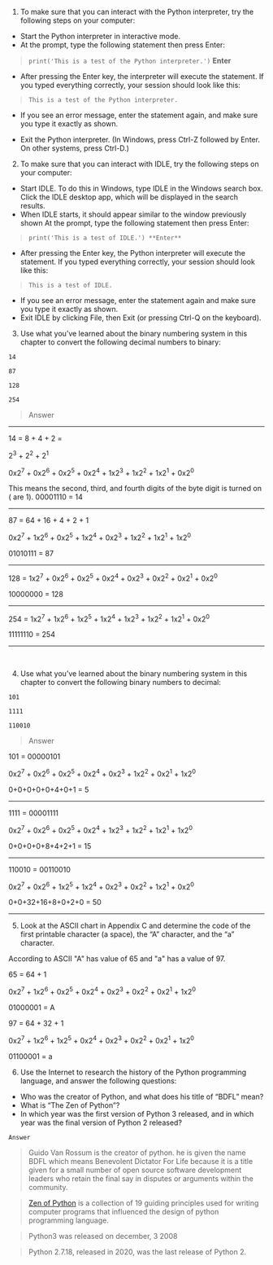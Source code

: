 1. To make sure that you can interact with the Python interpreter, try the following steps on your computer:
- Start the Python interpreter in interactive mode.
- At the prompt, type the following statement then press Enter:
  
> `print('This is a test of the Python interpreter.')` **Enter**
> 
- After pressing the Enter key, the interpreter will execute the statement. If you typed everything correctly, your session should look like this:

> `This is a test of the Python interpreter.`

- If you see an error message, enter the statement again, and make sure you type it exactly as shown.
  
- Exit the Python interpreter. (In Windows, press Ctrl-Z followed by Enter. On other systems, press Ctrl-D.)


2. To make sure that you can interact with IDLE, try the following steps on your computer:

- Start IDLE. To do this in Windows, type IDLE in the Windows search box. Click the IDLE desktop app, which will be displayed in the search results.
- When IDLE starts, it should appear similar to the window previously shown At the prompt, type the following statement then press Enter:


> `print('This is a test of IDLE.') **Enter**`

- After pressing the Enter key, the Python interpreter will execute the statement. If you typed everything correctly, your session should look like this:


> `This is a test of IDLE.`

- If you see an error message, enter the statement again and make sure you type it
exactly as shown.
- Exit IDLE by clicking File, then Exit (or pressing Ctrl-Q on the keyboard).


3. Use what you’ve learned about the binary numbering system in this chapter to convert the following decimal numbers to binary:
  
```
14

87

128

254
```

> Answer

---
14 = 8 + 4 + 2 = 

2<sup>3</sup> + 2<sup>2</sup> + 2<sup>1</sup> 

0x2<sup>7</sup> + 0x2<sup>6</sup> + 0x2<sup>5</sup> + 0x2<sup>4</sup> + 1x2<sup>3</sup> + 1x2<sup>2</sup> + 1x2<sup>1</sup> + 0x2<sup>0</sup>

This means the second, third, and fourth digits of the byte digit is turned on ( are 1).
00001110 = 14

---

87 = 64 + 16 + 4 + 2 + 1 

0x2<sup>7</sup> + 1x2<sup>6</sup> + 0x2<sup>5</sup> + 1x2<sup>4</sup> + 0x2<sup>3</sup> + 1x2<sup>2</sup> + 1x2<sup>1</sup> + 1x2<sup>0</sup>

01010111 = 87

---

128 = 1x2<sup>7</sup> + 0x2<sup>6</sup> + 0x2<sup>5</sup> + 0x2<sup>4</sup> + 0x2<sup>3</sup> + 0x2<sup>2</sup> + 0x2<sup>1</sup> + 0x2<sup>0</sup>

10000000 = 128

---

254 = 1x2<sup>7</sup> + 1x2<sup>6</sup> + 1x2<sup>5</sup> + 1x2<sup>4</sup> + 1x2<sup>3</sup> + 1x2<sup>2</sup> + 1x2<sup>1</sup> + 0x2<sup>0</sup>

11111110 = 254

---

<br>

4. Use what you’ve learned about the binary numbering system in this chapter to convert the following binary numbers to decimal:

```
101

1111

110010
```


> Answer

101 = 00000101


0x2<sup>7</sup> + 0x2<sup>6</sup> + 0x2<sup>5</sup> + 0x2<sup>4</sup> + 0x2<sup>3</sup> + 1x2<sup>2</sup> + 0x2<sup>1</sup> + 1x2<sup>0</sup>

0+0+0+0+0+4+0+1 = 5

---

1111 = 00001111 

 0x2<sup>7</sup> + 0x2<sup>6</sup> + 0x2<sup>5</sup> + 0x2<sup>4</sup> + 1x2<sup>3</sup> + 1x2<sup>2</sup> + 1x2<sup>1</sup> + 1x2<sup>0</sup>

  0+0+0+0+8+4+2+1 = 15

---

110010 = 00110010 

0x2<sup>7</sup> + 0x2<sup>6</sup> + 1x2<sup>5</sup> + 1x2<sup>4</sup> + 0x2<sup>3</sup> + 0x2<sup>2</sup> + 1x2<sup>1</sup> + 0x2<sup>0</sup>

0+0+32+16+8+0+2+0 = 50

---


5. Look at the ASCII chart in Appendix C and determine the code of the first printable
character (a space), the “A” character, and the “a” character.

According to ASCII "A" has value of 65 and "a" has a value of 97.

65 = 64 + 1 

0x2<sup>7</sup> + 1x2<sup>6</sup> + 0x2<sup>5</sup> + 0x2<sup>4</sup> + 0x2<sup>3</sup> + 0x2<sup>2</sup> + 0x2<sup>1</sup> + 1x2<sup>0</sup> 

01000001 = A

97 = 64 + 32 + 1 

0x2<sup>7</sup> + 1x2<sup>6</sup> + 1x2<sup>5</sup> + 0x2<sup>4</sup> + 0x2<sup>3</sup> + 0x2<sup>2</sup> + 0x2<sup>1</sup> + 1x2<sup>0</sup> 

01100001 = a


6. Use the Internet to research the history of the Python programming language, and answer the following questions:
   
- Who was the creator of Python, and what does his title of “BDFL” mean?
- What is “The Zen of Python”?
- In which year was the first version of Python 3 released, and in which year was the final version of Python 2 released?

`Answer`

> Guido Van Rossum is the creator of python. he is given the name BDFL which means Benevolent Dictator For Life because it is a title given for a small number of open source software development leaders who retain the final say in disputes or arguments within the community.

> [Zen of Python](https://peps.python.org/pep-0020/#the-zen-of-python) is a collection of 19 guiding principles used for writing computer programs that influenced the design of python programming language.

> Python3 was released on december, 3 2008

> Python 2.7.18, released in 2020, was the last release of Python 2.
